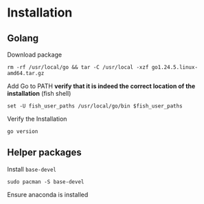 # Installation
## Golang
Download package
```fish
rm -rf /usr/local/go && tar -C /usr/local -xzf go1.24.5.linux-amd64.tar.gz
```
Add Go to PATH **verify that it is indeed the correct location of the installation** (fish shell)
```fish
set -U fish_user_paths /usr/local/go/bin $fish_user_paths
```
Verify the Installation
```fish
go version
```

## Helper packages

Install `base-devel`
```fish
sudo pacman -S base-devel
```
Ensure anaconda is installed
